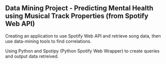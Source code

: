 ## Data Mining Project - Predicting Mental Health using Musical Track Properties (from Spotify Web API)

Creating an application to use Spotify Web API and retrieve song data, then use data-mining tools to find correlations.

Using Python and Spotipy (Python Spotify Web Wrapper) to create queries and output data retreived.